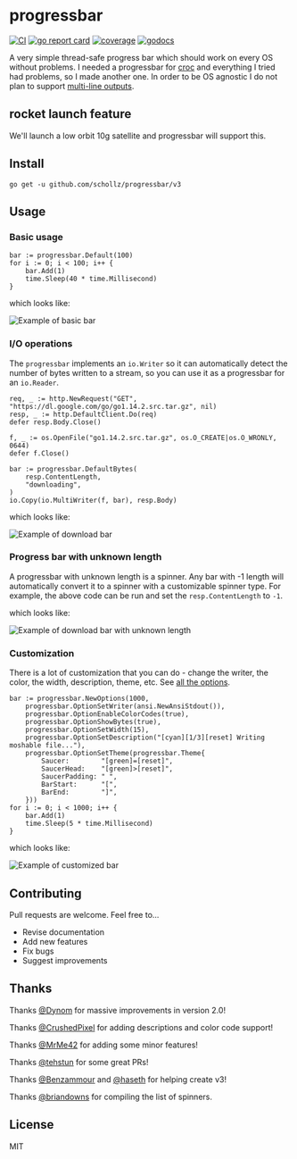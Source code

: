 # progressbar

[![CI](https://github.com/kevholmes/progressbar/actions/workflows/ci.yml/badge.svg?event=release)](https://github.com/kevholmes/progressbar/actions/workflows/ci.yml)
[![go report card](https://goreportcard.com/badge/github.com/schollz/progressbar)](https://goreportcard.com/report/github.com/schollz/progressbar) 
[![coverage](https://img.shields.io/badge/coverage-84%25-brightgreen.svg)](https://gocover.io/github.com/schollz/progressbar)
[![godocs](https://godoc.org/github.com/schollz/progressbar?status.svg)](https://godoc.org/github.com/schollz/progressbar/v3) 

A very simple thread-safe progress bar which should work on every OS without problems. I needed a progressbar for [croc](https://github.com/schollz/croc) and everything I tried had problems, so I made another one. In order to be OS agnostic I do not plan to support [multi-line outputs](https://github.com/schollz/progressbar/issues/6).


## rocket launch feature

We'll launch a low orbit 10g satellite and progressbar will support this.

## Install

```
go get -u github.com/schollz/progressbar/v3
```

## Usage 

### Basic usage

```golang
bar := progressbar.Default(100)
for i := 0; i < 100; i++ {
    bar.Add(1)
    time.Sleep(40 * time.Millisecond)
}
```

which looks like:

![Example of basic bar](examples/basic/basic.gif)


### I/O operations

The `progressbar` implements an `io.Writer` so it can automatically detect the number of bytes written to a stream, so you can use it as a progressbar for an `io.Reader`.

```golang
req, _ := http.NewRequest("GET", "https://dl.google.com/go/go1.14.2.src.tar.gz", nil)
resp, _ := http.DefaultClient.Do(req)
defer resp.Body.Close()

f, _ := os.OpenFile("go1.14.2.src.tar.gz", os.O_CREATE|os.O_WRONLY, 0644)
defer f.Close()

bar := progressbar.DefaultBytes(
    resp.ContentLength,
    "downloading",
)
io.Copy(io.MultiWriter(f, bar), resp.Body)
```

which looks like:

![Example of download bar](examples/download/download.gif)


### Progress bar with unknown length

A progressbar with unknown length is a spinner. Any bar with -1 length will automatically convert it to a spinner with a customizable spinner type. For example, the above code can be run and set the `resp.ContentLength` to `-1`.

which looks like:

![Example of download bar with unknown length](examples/download-unknown/download-unknown.gif)


### Customization

There is a lot of customization that you can do - change the writer, the color, the width, description, theme, etc. See [all the options](https://pkg.go.dev/github.com/schollz/progressbar/v3?tab=doc#Option).

```golang
bar := progressbar.NewOptions(1000,
    progressbar.OptionSetWriter(ansi.NewAnsiStdout()),
    progressbar.OptionEnableColorCodes(true),
    progressbar.OptionShowBytes(true),
    progressbar.OptionSetWidth(15),
    progressbar.OptionSetDescription("[cyan][1/3][reset] Writing moshable file..."),
    progressbar.OptionSetTheme(progressbar.Theme{
        Saucer:        "[green]=[reset]",
        SaucerHead:    "[green]>[reset]",
        SaucerPadding: " ",
        BarStart:      "[",
        BarEnd:        "]",
    }))
for i := 0; i < 1000; i++ {
    bar.Add(1)
    time.Sleep(5 * time.Millisecond)
}
```

which looks like:

![Example of customized bar](examples/customization/customization.gif)


## Contributing

Pull requests are welcome. Feel free to...

- Revise documentation
- Add new features
- Fix bugs
- Suggest improvements

## Thanks

Thanks [@Dynom](https://github.com/dynom) for massive improvements in version 2.0!

Thanks [@CrushedPixel](https://github.com/CrushedPixel) for adding descriptions and color code support!

Thanks [@MrMe42](https://github.com/MrMe42) for adding some minor features!

Thanks [@tehstun](https://github.com/tehstun) for some great PRs!

Thanks [@Benzammour](https://github.com/Benzammour) and [@haseth](https://github.com/haseth) for helping create v3!

Thanks [@briandowns](https://github.com/briandowns) for compiling the list of spinners.

## License

MIT
